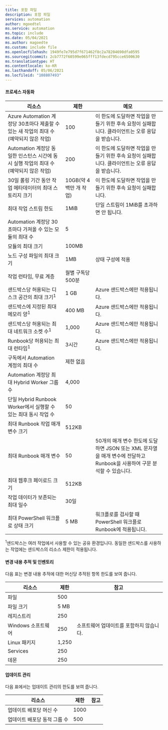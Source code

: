 ```yaml
---
title: 포함 파일
description: 포함 파일
services: automation
author: mgoedtel
ms.service: automation
ms.topic: include
ms.date: 05/04/2021
ms.author: magoedte
ms.custom: include file
ms.openlocfilehash: 1949fe7e795d7f671462f8c2a78204690dfa0595
ms.sourcegitcommit: 2cb7772f60599e065fff13fdecd795cce6500630
ms.translationtype: HT
ms.contentlocale: ko-KR
ms.lasthandoff: 05/06/2021
ms.locfileid: "108807493"
---
```

#### <a name="process-automation"></a>프로세스 자동화

| 리소스 | 제한 |메모|
| --- | --- |---|
| Azure Automation 계정당 30초마다 제출할 수 있는 새 작업의 최대 수(예약되지 않은 작업) |100 |이 한도에 도달하면 작업을 만들기 위한 후속 요청이 실패합니다. 클라이언트는 오류 응답을 받습니다.|
| Automation 계정당 동일한 인스턴스 시간에 동시 실행 작업의 최대 수(예약되지 않은 작업) |200 |이 한도에 도달하면 작업을 만들기 위한 후속 요청이 실패합니다. 클라이언트는 오류 응답을 받습니다.|
| 30일 롤링 기간 동안 작업 메타데이터의 최대 스토리지 크기 | 10GB(약 4백만 개 작업)|이 한도에 도달하면 작업을 만들기 위한 후속 요청이 실패합니다. |
| 최대 작업 스트림 한도|1MiB|단일 스트림이 1MiB를 초과하면 안 됩니다.|
| Automation 계정당 30초마다 가져올 수 있는 모듈의 최대 수 |5 ||
| 모듈의 최대 크기 |100MB ||
| 노드 구성 파일의 최대 크기 | 1MB | 상태 구성에 적용 |
| 작업 런타임, 무료 계층 |월별 구독당 500분 ||
| 샌드박스당 허용되는 디스크 공간의 최대 크기<sup>1</sup> |1 GB |Azure 샌드박스에만 적용됩니다.|
| 샌드박스에 지정된 최대 메모리 양<sup>1</sup> |400 MB |Azure 샌드박스에만 적용됩니다.|
| 샌드박스당 허용되는 최대 네트워크 소켓 수<sup>1</sup> |1,000 |Azure 샌드박스에만 적용됩니다.|
| Runbook당 허용되는 최대 런타임<sup>1</sup> |3시간 |Azure 샌드박스에만 적용됩니다.|
| 구독에서 Automation 계정의 최대 수 |제한 없음 ||
| Automation 계정당 최대 Hybrid Worker 그룹 수|4,000||
|단일 Hybrid Runbook Worker에서 실행할 수 있는 최대 동시 작업 수|50 ||
| 최대 Runbook 작업 매개 변수 크기   | 512KB||
| 최대 Runbook 매개 변수   | 50|50개의 매개 변수 한도에 도달하면 JSON 또는 XML 문자열을 매개 변수에 전달하고 Runbook을 사용하여 구문 분석할 수 있습니다.|
| 최대 웹후크 페이로드 크기 |  512KB|
| 작업 데이터가 보존되는 최대 일수|30일|
| 최대 PowerShell 워크플로 상태 크기 |5 MB| 워크플로를 검사할 때 PowerShell 워크플로 Runbook에 적용됩니다.|

<sup>1</sup>샌드박스는 여러 작업에서 사용할 수 있는 공유 환경입니다. 동일한 샌드박스를 사용하는 작업에는 샌드박스의 리소스 제한이 적용됩니다.

#### <a name="change-tracking-and-inventory"></a>변경 내용 추적 및 인벤토리

다음 표는 변경 내용 추적에 대한 머신당 추적된 항목 한도를 보여 줍니다.

| **리소스** | **제한**| **참고** |
|---|---|---|
|파일|500||
|파일 크기|5 MB||
|레지스트리|250||
|Windows 소프트웨어|250|소프트웨어 업데이트를 포함하지 않습니다.|
|Linux 패키지|1,250||
|Services|250||
|데몬|250||

#### <a name="update-management"></a>업데이트 관리

다음 표에서는 업데이트 관리의 한도를 보여 줍니다.

| **리소스** | **제한**| **참고** |
|---|---|---|
|업데이트 배포당 머신 수|1000||
|업데이트 배포당 동적 그룹 수 |500 ||